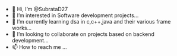 - 👋 Hi, I’m @SubrataD27
- 👀 I’m interested in Software development projects...
- 🌱 I’m currently learning dsa in c,c++,java and their various frame works...
- 💞️ I’m looking to collaborate on projects based on backend development...
- 📫 How to reach me ...

<!---
SubrataD27/SubrataD27 is a ✨ special ✨ repository because its `README.md` (this file) appears on your GitHub profile.
You can click the Preview link to take a look at your changes.
--->
